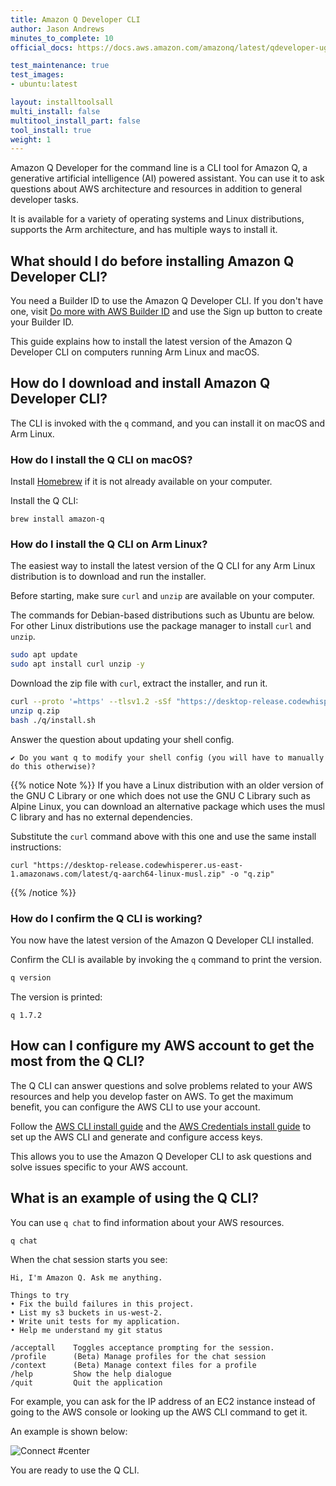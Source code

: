 ```yaml
---
title: Amazon Q Developer CLI
author: Jason Andrews
minutes_to_complete: 10
official_docs: https://docs.aws.amazon.com/amazonq/latest/qdeveloper-ug/command-line.html

test_maintenance: true
test_images:
- ubuntu:latest

layout: installtoolsall
multi_install: false
multitool_install_part: false
tool_install: true
weight: 1
---
```


Amazon Q Developer for the command line is a CLI tool for Amazon Q, a generative artificial intelligence (AI) powered assistant. You can use it to ask questions about AWS architecture and resources in addition to general developer tasks. 

It is available for a variety of operating systems and Linux distributions, supports the Arm architecture, and has multiple ways to install it.

## What should I do before installing Amazon Q Developer CLI?

You need a Builder ID to use the Amazon Q Developer CLI. If you don't have one, visit [Do more with AWS Builder ID](https://community.aws/builderid) and use the Sign up button to create your Builder ID. 

This guide explains how to install the latest version of the Amazon Q Developer CLI on computers running Arm Linux and macOS.

## How do I download and install Amazon Q Developer CLI?

The CLI is invoked with the `q` command, and you can install it on macOS and Arm Linux. 

### How do I install the Q CLI on macOS?

Install [Homebrew](https://brew.sh/) if it is not already available on your computer.

Install the Q CLI:

```console
brew install amazon-q
```

### How do I install the Q CLI on Arm Linux?

The easiest way to install the latest version of the Q CLI for any Arm Linux distribution is to download and run the installer. 

Before starting, make sure `curl` and `unzip` are available on your computer. 

The commands for Debian-based distributions such as Ubuntu are below. For other Linux distributions use the package manager to install `curl` and `unzip`. 

```bash { target="ubuntu:latest" }
sudo apt update
sudo apt install curl unzip -y
```

Download the zip file with `curl`, extract the installer, and run it.

```bash { target="ubuntu:latest" }
curl --proto '=https' --tlsv1.2 -sSf "https://desktop-release.codewhisperer.us-east-1.amazonaws.com/latest/q-aarch64-linux.zip" -o "q.zip"
unzip q.zip
bash ./q/install.sh
```

Answer the question about updating your shell config. 

```output
✔ Do you want q to modify your shell config (you will have to manually do this otherwise)? 
```

{{% notice Note %}}
If you have a Linux distribution with an older version of the GNU C Library or one which does not use the GNU C Library such as Alpine Linux, you can download an alternative package which uses the musl C library and has no external dependencies. 

Substitute the `curl` command above with this one and use the same install instructions:

```console
curl "https://desktop-release.codewhisperer.us-east-1.amazonaws.com/latest/q-aarch64-linux-musl.zip" -o "q.zip"
```

{{% /notice %}}

### How do I confirm the Q CLI is working?

You now have the latest version of the Amazon Q Developer CLI installed. 

Confirm the CLI is available by invoking the `q` command to print the version.

```bash { target="ubuntu:latest" }
q version
```

The version is printed:

```output
q 1.7.2
```

## How can I configure my AWS account to get the most from the Q CLI?

The Q CLI can answer questions and solve problems related to your AWS resources and help you develop faster on AWS. To get the maximum benefit, you can configure the AWS CLI to use your account. 

Follow the [AWS CLI install guide](/install-guides/aws_access_keys/) and the [AWS Credentials install guide](/install-guides/aws_access_keys/) to set up the AWS CLI and generate and configure access keys. 

This allows you to use the Amazon Q Developer CLI to ask questions and solve issues specific to your AWS account. 

## What is an example of using the Q CLI? 

You can use `q chat` to find information about your AWS resources. 

```console
q chat
```

When the chat session starts you see:

```output
Hi, I'm Amazon Q. Ask me anything.

Things to try
• Fix the build failures in this project.
• List my s3 buckets in us-west-2.
• Write unit tests for my application.
• Help me understand my git status

/acceptall    Toggles acceptance prompting for the session.
/profile      (Beta) Manage profiles for the chat session
/context      (Beta) Manage context files for a profile
/help         Show the help dialogue
/quit         Quit the application
```

For example, you can ask for the IP address of an EC2 instance instead of going to the AWS console or looking up the AWS CLI command to get it. 

An example is shown below:

![Connect #center](/install-guides/_images/q.gif)

You are ready to use the Q CLI. 
